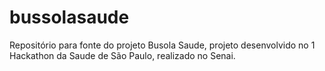 # bussolasaude
Repositório para fonte do projeto Busola Saude, projeto desenvolvido no 1 Hackathon da Saude de São Paulo, realizado no Senai.
